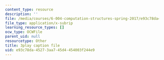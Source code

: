 ```yaml
---
content_type: resource
description: ''
file: /media/courses/6-004-computation-structures-spring-2017/e93c78da45273aa745d4454003f244e9_LW-8wbtPQIE.srt
file_type: application/x-subrip
learning_resource_types: []
ocw_type: OCWFile
parent_uid: null
resourcetype: Other
title: 3play caption file
uid: e93c78da-4527-3aa7-45d4-454003f244e9
---
```

